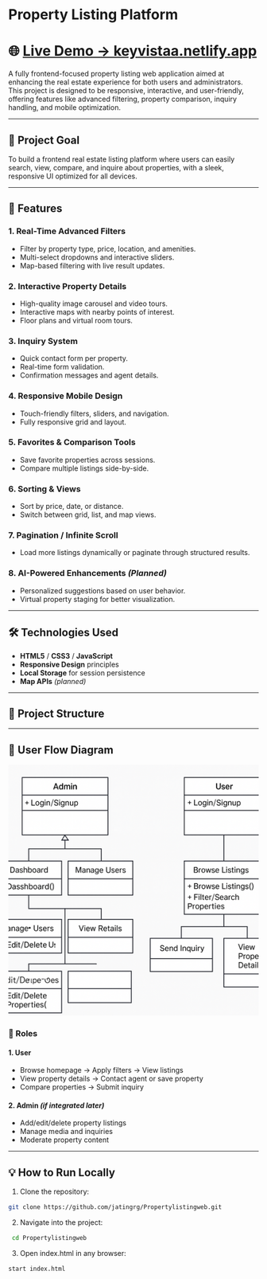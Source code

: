 # Property Listing Platform

# 🌐 [Live Demo → keyvistaa.netlify.app](https://keyvistaa.netlify.app/)

A fully frontend-focused property listing web application aimed at enhancing the real estate experience for both users and administrators. This project is designed to be responsive, interactive, and user-friendly, offering features like advanced filtering, property comparison, inquiry handling, and mobile optimization.

---

## 🚀 Project Goal

To build a frontend real estate listing platform where users can easily search, view, compare, and inquire about properties, with a sleek, responsive UI optimized for all devices.

---

## 🌟 Features

### 1. **Real-Time Advanced Filters**
- Filter by property type, price, location, and amenities.
- Multi-select dropdowns and interactive sliders.
- Map-based filtering with live result updates.

### 2. **Interactive Property Details**
- High-quality image carousel and video tours.
- Interactive maps with nearby points of interest.
- Floor plans and virtual room tours.

### 3. **Inquiry System**
- Quick contact form per property.
- Real-time form validation.
- Confirmation messages and agent details.

### 4. **Responsive Mobile Design**
- Touch-friendly filters, sliders, and navigation.
- Fully responsive grid and layout.

### 5. **Favorites & Comparison Tools**
- Save favorite properties across sessions.
- Compare multiple listings side-by-side.

### 6. **Sorting & Views**
- Sort by price, date, or distance.
- Switch between grid, list, and map views.

### 7. **Pagination / Infinite Scroll**
- Load more listings dynamically or paginate through structured results.

### 8. **AI-Powered Enhancements** *(Planned)*
- Personalized suggestions based on user behavior.
- Virtual property staging for better visualization.

---

## 🛠️ Technologies Used

- **HTML5** / **CSS3** / **JavaScript**
- **Responsive Design** principles
- **Local Storage** for session persistence
- **Map APIs** *(planned)*

---

## 📁 Project Structure

---

## 👤 User Flow Diagram

![User and Admin Flow Diagram](./assets/UML.png)


### 👥 Roles

#### 1. **User**
- Browse homepage → Apply filters → View listings
- View property details → Contact agent or save property
- Compare properties → Submit inquiry

#### 2. **Admin** *(if integrated later)*
- Add/edit/delete property listings
- Manage media and inquiries
- Moderate property content

---

## 💡 How to Run Locally

1. Clone the repository:

```bash
git clone https://github.com/jatingrg/Propertylistingweb.git
```
2. Navigate into the project:

``` bash
 cd Propertylistingweb
```
3. Open index.html in any browser:

``` bash
start index.html
```






